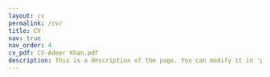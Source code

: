 ```yaml
---
layout: cv
permalink: /cv/
title: CV
nav: true
nav_order: 4
cv_pdf: CV-Adeer Khan.pdf
description: This is a description of the page. You can modify it in 'pages/_cv.md'. You can also change or remove the top pdf download button.
---
```

